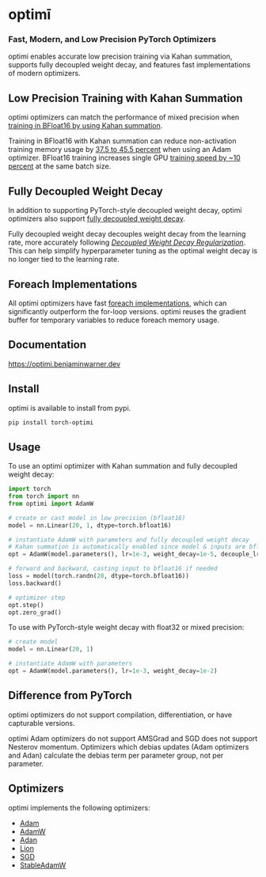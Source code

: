 # optimī

### Fast, Modern, and Low Precision PyTorch Optimizers

optimi enables accurate low precision training via Kahan summation, supports fully decoupled weight decay, and features fast implementations of modern optimizers.

## Low Precision Training with Kahan Summation

optimi optimizers can match the performance of mixed precision when [training in BFloat16 by using Kahan summation](https://optimi.benjaminwarner.dev/kahan_summation).

Training in BFloat16 with Kahan summation can reduce non-activation training memory usage by [37.5 to 45.5 percent](https://optimi.benjaminwarner.dev/kahan_summation/#memory-savings) when using an Adam optimizer. BFloat16 training increases single GPU [training speed by ~10 percent](https://optimi.benjaminwarner.dev/kahan_summation/#training-speedup) at the same batch size.

## Fully Decoupled Weight Decay

In addition to supporting PyTorch-style decoupled weight decay, optimi optimizers also support [fully decoupled weight decay](https://optimi.benjaminwarner.dev/fully_decoupled_weight_decay).

Fully decoupled weight decay decouples weight decay from the learning rate, more accurately following [*Decoupled Weight Decay Regularization*](https://arxiv.org/abs/1711.05101). This can help simplify hyperparameter tuning as the optimal weight decay is no longer tied to the learning rate.

## Foreach Implementations

All optimi optimizers have fast [foreach implementations](https://optimi.benjaminwarner.dev/foreach), which can significantly outperform the for-loop versions. optimi reuses the gradient buffer for temporary variables to reduce foreach memory usage.

## Documentation

https://optimi.benjaminwarner.dev

## Install

optimi is available to install from pypi.

```bash
pip install torch-optimi
```

## Usage

To use an optimi optimizer with Kahan summation and fully decoupled weight decay:

```python
import torch
from torch import nn
from optimi import AdamW

# create or cast model in low precision (bfloat16)
model = nn.Linear(20, 1, dtype=torch.bfloat16)

# instantiate AdamW with parameters and fully decoupled weight decay
# Kahan summation is automatically enabled since model & inputs are bfloat16
opt = AdamW(model.parameters(), lr=1e-3, weight_decay=1e-5, decouple_lr=True)

# forward and backward, casting input to bfloat16 if needed
loss = model(torch.randn(20, dtype=torch.bfloat16))
loss.backward()

# optimizer step
opt.step()
opt.zero_grad()
```

To use with PyTorch-style weight decay with float32 or mixed precision:

```python
# create model
model = nn.Linear(20, 1)

# instantiate AdamW with parameters
opt = AdamW(model.parameters(), lr=1e-3, weight_decay=1e-2)
```

## Difference from PyTorch

optimi optimizers do not support compilation, differentiation, or have capturable versions.

optimi Adam optimizers do not support AMSGrad and SGD does not support Nesterov momentum. Optimizers which debias updates (Adam optimizers and Adan) calculate the debias term per parameter group, not per parameter.

## Optimizers

optimi implements the following optimizers:

* [Adam](https://optimi.benjaminwarner.dev/optimizers/adam)
* [AdamW](https://optimi.benjaminwarner.dev/optimizers/adamw)
* [Adan](https://optimi.benjaminwarner.dev/optimizers/adan)
* [Lion](https://optimi.benjaminwarner.dev/optimizers/lion)
* [SGD](https://optimi.benjaminwarner.dev/optimizers/sgd)
* [StableAdamW](https://optimi.benjaminwarner.dev/optimizers/stableadamw)